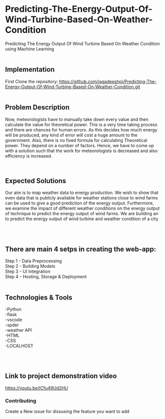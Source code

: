 # Predicting-The-Energy-Output-Of-Wind-Turbine-Based-On-Weather-Condition
Predicting The Energy Output Of Wind Turbine Based On Weather Condition using Machine Learning
<br>
<br>
## Implementation

First Clone the repository: https://github.com/jagadeeshpj/Predicting-The-Energy-Output-Of-Wind-Turbine-Based-On-Weather-Condition.git
<br>
<br>
## Problem Description

Now, meteorologists have to manually take down every value and then calculate the
value for theoretical power. This is a very time taking process and there are chances
for human errors. As this decides how much energy will be produced, any kind of
error will cost a huge amount to the government. Also, there is no fixed formula for
calculating Theoretical power. They depend on a number of factors. Hence, we have
to come up with a solution such that the work for meteorologists is decreased and
also efficiency is increased.

<br>

## Expected Solutions

Our aim is to map weather data to energy production. We wish to show that even
data that is publicly available for weather stations close to wind farms can be used
to give a good prediction of the energy output. Furthermore, we examine the impact
of different weather conditions on the energy output of technique to predict the
energy output of wind farms. We are building an  to predict the energy output of wind turbine and weather condition of a city

<br>
<br>



## There are main 4 setps in creating the web-app: <br>
 Step 1 - Data Preprocessing 	<br>
 Step 2 - Building Models <br>
 Step 3 - UI Integration 	<br>
 Step 4 - Hosting, Storage & Deployment <br>
<br>


## Technologies & Tools

 -Python <br>
 -flask <br>
 -vscode <br>
 -spder <br>
 -weather API <br>
 -HTML <br>
 -CSS <br>
 -LOCALHOST <br>
 
<br>


<br>

## Link to project demonstration video
 https://youtu.be/ICfu49Ud2HU

 
 ### Contributing 
 Create a New issue for dissusing the feature you want to add






